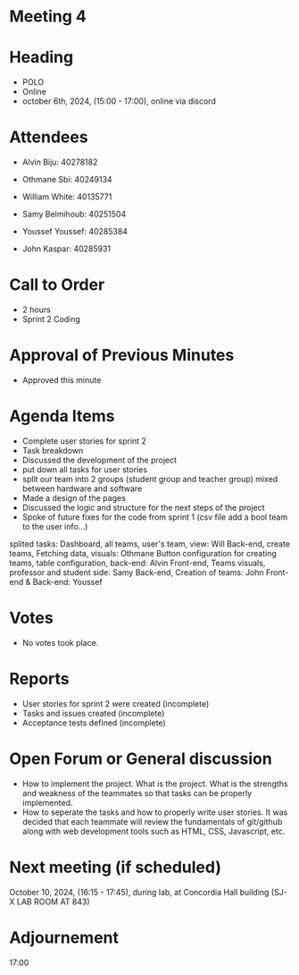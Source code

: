 # Meeting 4 
# Heading

- POLO
- Online
- october 6th, 2024,  (15:00 - 17:00), online via discord
  
# Attendees

- Alvin Biju: 40278182

- Othmane Sbi: 40249134

- William White: 40135771

- Samy Belmihoub: 40251504

- Youssef Youssef: 40285384

- John Kaspar: 40285931

# Call to Order

- 2 hours
- Sprint 2 Coding
  
# Approval of Previous Minutes

- Approved this minute
  
# Agenda Items

- Complete user stories for sprint 2
- Task breakdown 
- Discussed the development of the project
- put down all tasks for user stories
- split our team into 2 groups (student group and teacher group) mixed between hardware and software 
- Made a design of the pages
- Discussed the logic and structure for the next steps of the project
- Spoke of future fixes for the code from sprint 1 (csv file add a bool team to the user info...)

splited tasks:
Dashboard, all teams, user's team, view: Will
Back-end, create teams, Fetching data, visuals: Othmane
Button configuration for creating teams, table configuration, back-end: Alvin
Front-end, Teams visuals, professor and student side: Samy
Back-end, Creation of teams: John
Front-end & Back-end: Youssef 

  
# Votes

- No votes took place.
  
# Reports

- User stories for sprint 2 were created (incomplete)
- Tasks and issues created (incomplete)
- Acceptance tests defined (incomplete)
  
# Open Forum or General discussion

- How to implement the project. What is the project. What is the strengths and weakness of the teammates so that tasks can be properly implemented.
- How to seperate the tasks and how to properly write user stories. It was decided that each teammate will review the fundamentals of git/github along with web development tools such as HTML, CSS, Javascript, etc.
  
# Next meeting (if scheduled)

 October 10, 2024,  (16:15 - 17:45), during lab, at Concordia Hall building (SJ-X LAB ROOM AT 843)
  
# Adjournement

17:00



